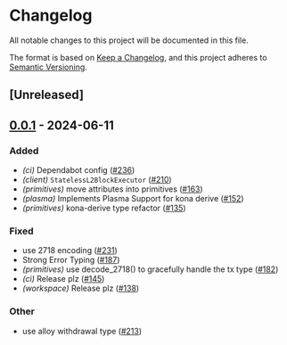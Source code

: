 # Changelog
All notable changes to this project will be documented in this file.

The format is based on [Keep a Changelog](https://keepachangelog.com/en/1.0.0/),
and this project adheres to [Semantic Versioning](https://semver.org/spec/v2.0.0.html).

## [Unreleased]

## [0.0.1](https://github.com/ethereum-optimism/kona/releases/tag/kona-primitives-v0.0.1) - 2024-06-11

### Added
- *(ci)* Dependabot config ([#236](https://github.com/ethereum-optimism/kona/pull/236))
- *(client)* `StatelessL2BlockExecutor` ([#210](https://github.com/ethereum-optimism/kona/pull/210))
- *(primitives)* move attributes into primitives ([#163](https://github.com/ethereum-optimism/kona/pull/163))
- *(plasma)* Implements Plasma Support for kona derive ([#152](https://github.com/ethereum-optimism/kona/pull/152))
- *(primitives)* kona-derive type refactor ([#135](https://github.com/ethereum-optimism/kona/pull/135))

### Fixed
- use 2718 encoding ([#231](https://github.com/ethereum-optimism/kona/pull/231))
- Strong Error Typing ([#187](https://github.com/ethereum-optimism/kona/pull/187))
- *(primitives)* use decode_2718() to gracefully handle the tx type ([#182](https://github.com/ethereum-optimism/kona/pull/182))
- *(ci)* Release plz ([#145](https://github.com/ethereum-optimism/kona/pull/145))
- *(workspace)* Release plz ([#138](https://github.com/ethereum-optimism/kona/pull/138))

### Other
- use alloy withdrawal type ([#213](https://github.com/ethereum-optimism/kona/pull/213))
